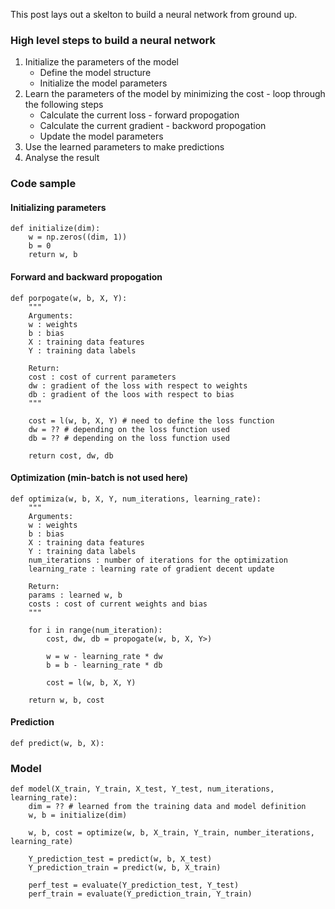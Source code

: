 This post lays out a skelton to build a neural network from ground up.

### High level steps to build a neural network

1. Initialize the parameters of the model
    * Define the model structure
    * Initialize the model parameters
2. Learn the parameters of the model by minimizing the cost - loop through the following steps
    * Calculate the current loss - forward propogation
    * Calculate the current gradient - backword propogation
    * Update the model parameters
3. Use the learned parameters to make predictions
4. Analyse the result

### Code sample

#### Initializing parameters

    def initialize(dim):
        w = np.zeros((dim, 1))
        b = 0
        return w, b

#### Forward and backward propogation

    def porpogate(w, b, X, Y):
        """
        Arguments:
        w : weights
        b : bias
        X : training data features
        Y : training data labels

        Return:
        cost : cost of current parameters
        dw : gradient of the loss with respect to weights
        db : gradient of the loos with respect to bias
        """

        cost = l(w, b, X, Y) # need to define the loss function
        dw = ?? # depending on the loss function used
        db = ?? # depending on the loss function used

        return cost, dw, db

#### Optimization (min-batch is not used here)
    
    def optimiza(w, b, X, Y, num_iterations, learning_rate):
        """
        Arguments:
        w : weights
        b : bias
        X : training data features
        Y : training data labels
        num_iterations : number of iterations for the optimization
        learning_rate : learning rate of gradient decent update
        
        Return:
        params : learned w, b
        costs : cost of current weights and bias
        """

        for i in range(num_iteration):
            cost, dw, db = propogate(w, b, X, Y>)

            w = w - learning_rate * dw
            b = b - learning_rate * db

            cost = l(w, b, X, Y)
        
        return w, b, cost

#### Prediction

    def predict(w, b, X):

### Model

    def model(X_train, Y_train, X_test, Y_test, num_iterations, learning_rate):
        dim = ?? # learned from the training data and model definition
        w, b = initialize(dim)

        w, b, cost = optimize(w, b, X_train, Y_train, number_iterations, learning_rate)

        Y_prediction_test = predict(w, b, X_test)
        Y_prediction_train = predict(w, b, X_train)

        perf_test = evaluate(Y_prediction_test, Y_test)
        perf_train = evaluate(Y_prediction_train, Y_train)
